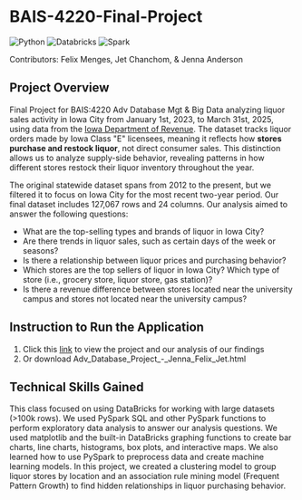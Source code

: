 # BAIS-4220-Final-Project
![Python](https://img.shields.io/badge/python-3670A0?style=for-the-badge&logo=python&logoColor=ffdd54)  ![Databricks](https://img.shields.io/badge/Databricks-FF3621?style=for-the-badge&logo=Databricks&logoColor=white)  ![Spark](https://img.shields.io/badge/Apache_Spark-FFFFFF?style=for-the-badge&logo=apachespark&logoColor=#E35A16)

Contributors: Felix Menges, Jet Chanchom, & Jenna Anderson

## Project Overview
Final Project for BAIS:4220 Adv Database Mgt & Big Data analyzing liquor sales activity in Iowa City from January 1st, 2023, to March 31st, 2025, using data from the [Iowa Department of Revenue](https://data.iowa.gov/Sales-Distribution/Iowa-Liquor-Sales/m3tr-qhgy/data_preview). The dataset tracks liquor orders made by Iowa Class "E" licensees, meaning it reflects how **stores purchase and restock liquor**, not direct consumer sales. This distinction allows us to analyze supply-side behavior, revealing patterns in how different stores restock their liquor inventory throughout the year.

The original statewide dataset spans from 2012 to the present, but we filtered it to focus on Iowa City for the most recent two-year period. Our final dataset includes 127,067 rows and 24 columns. Our analysis aimed to answer the following questions:
- What are the top-selling types and brands of liquor in Iowa City?
- Are there trends in liquor sales, such as certain days of the week or seasons?
- Is there a relationship between liquor prices and purchasing behavior?
- Which stores are the top sellers of liquor in Iowa City? Which type of store (i.e., grocery store, liquor store, gas station)?
- Is there a revenue difference between stores located near the university campus and stores not located near the university campus? 

## Instruction to Run the Application
1. Click this [link](https://proud-island-051e4ba10.6.azurestaticapps.net) to view the project and our analysis of our findings
2. Or download Adv_Database_Project_-_Jenna_Felix_Jet.html

## Technical Skills Gained 
This class focused on using DataBricks for working with large datasets (>100k rows). We used PySpark SQL and other PySpark functions to perform exploratory data analysis to answer our analysis questions. We used matplotlib and the built-in DataBricks graphing functions to create bar charts, line charts, histograms, box plots, and interactive maps. We also learned how to use PySpark to preprocess data and create machine learning models. In this project, we created a clustering model to group liquor stores by location and an association rule mining model (Frequent Pattern Growth) to find hidden relationships in liquor purchasing behavior.
